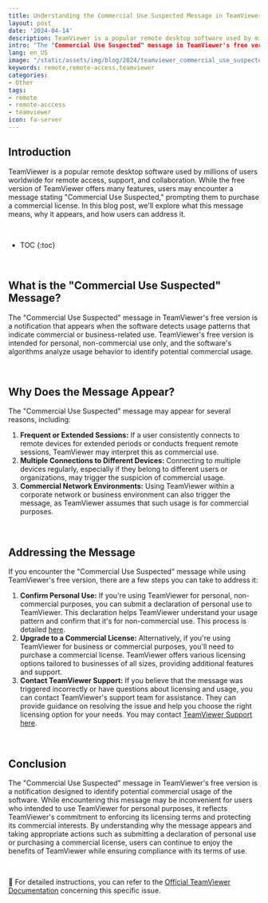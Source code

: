 ```yaml
---
title: Understanding the Commercial Use Suspected Message in TeamViewer Free Version
layout: post
date: '2024-04-14'
description: TeamViewer is a popular remote desktop software used by millions of users worldwide for remote access, support, and collaboration.
intro: "The "Commercial Use Suspected" message in TeamViewer's free version is a notification that appears when the software detects usage patterns that indicate commercial or business-related use."
lang: en_US
image: "/static/assets/img/blog/2024/teamviewer_commercial_use_suspected/teamviewer_commercial_use_suspected.png"
keywords: remote,remote-access,teamviewer
categories:
- Other
tags:
- remote
- remote-acccess
- teamviewer
icon: fa-server
---
```


## Introduction

TeamViewer is a popular remote desktop software used by millions of users worldwide for remote access, support, and collaboration. While the free version of TeamViewer offers many features, users may encounter a message stating "Commercial Use Suspected," prompting them to purchase a commercial license. In this blog post, we'll explore what this message means, why it appears, and how users can address it.

<br>

* TOC 
{:toc}

<br>

## What is the "Commercial Use Suspected" Message?

The "Commercial Use Suspected" message in TeamViewer's free version is a notification that appears when the software detects usage patterns that indicate commercial or business-related use. TeamViewer's free version is intended for personal, non-commercial use only, and the software's algorithms analyze usage behavior to identify potential commercial usage.

<br>

## Why Does the Message Appear?

The "Commercial Use Suspected" message may appear for several reasons, including:

1. **Frequent or Extended Sessions:** If a user consistently connects to remote devices for extended periods or conducts frequent remote sessions, TeamViewer may interpret this as commercial use.
2. **Multiple Connections to Different Devices:** Connecting to multiple devices regularly, especially if they belong to different users or organizations, may trigger the suspicion of commercial usage.
3. **Commercial Network Environments:** Using TeamViewer within a corporate network or business environment can also trigger the message, as TeamViewer assumes that such usage is for commercial purposes.

<br>

## Addressing the Message

If you encounter the "Commercial Use Suspected" message while using TeamViewer's free version, there are a few steps you can take to address it:

1. **Confirm Personal Use:** If you're using TeamViewer for personal, non-commercial purposes, you can submit a declaration of personal use to TeamViewer. This declaration helps TeamViewer understand your usage pattern and confirm that it's for non-commercial use. This process is detailed [here](https://community.teamviewer.com/English/kb/articles/5265-commercial-use-suspected).
2. **Upgrade to a Commercial License:** Alternatively, if you're using TeamViewer for business or commercial purposes, you'll need to purchase a commercial license. TeamViewer offers various licensing options tailored to businesses of all sizes, providing additional features and support.
3. **Contact TeamViewer Support:** If you believe that the message was triggered incorrectly or have questions about licensing and usage, you can contact TeamViewer's support team for assistance. They can provide guidance on resolving the issue and help you choose the right licensing option for your needs. You may contact [TeamViewer Support here](https://www.teamviewer.com/en-us/global/support/customer-support/).

<br>

## Conclusion

The "Commercial Use Suspected" message in TeamViewer's free version is a notification designed to identify potential commercial usage of the software. While encountering this message may be inconvenient for users who intended to use TeamViewer for personal purposes, it reflects TeamViewer's commitment to enforcing its licensing terms and protecting its commercial interests. By understanding why the message appears and taking appropriate actions such as submitting a declaration of personal use or purchasing a commercial license, users can continue to enjoy the benefits of TeamViewer while ensuring compliance with its terms of use.

<br>

📝 For detailed instructions, you can refer to the [Official TeamViewer Documentation](https://community.teamviewer.com/English/kb/articles/5265-commercial-use-suspected) concerning this specific issue.
